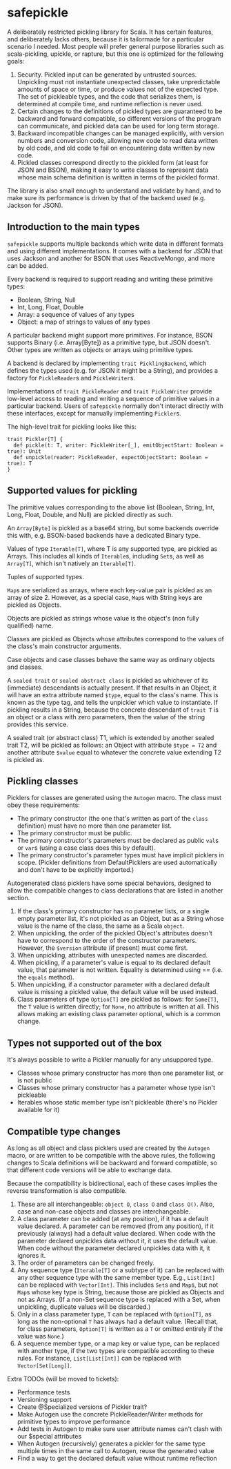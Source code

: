 # safepickle

A deliberately restricted pickling library for Scala. It has certain features, and deliberately lacks others, because it is tailormade for a particular scenario I needed. Most people will prefer general purpose libraries such as scala-pickling, upickle, or rapture, but this one is optimized for the following goals:

 1. Security. Pickled input can be generated by untrusted sources. Unpickling must not instantiate unexpected classes, take unpredictable amounts of space or time, or produce values not of the expected type. The set of pickleable types, and the code that serializes them, is determined at compile time, and runtime reflection is never used.
 2. Certain changes to the definitions of pickled types are guaranteed to be backward and forward compatible, so different versions of the program can communicate, and pickled data can be used for long term storage.
 3. Backward incompatible changes can be managed explicitly, with version numbers and conversion code, allowing new code to read data written by old code, and old code to fail on encountering data written by new code.
 4. Pickled classes correspond directly to the pickled form (at least for JSON and BSON), making it easy to write classes to represent data whose main schema definition is written in terms of the pickled format.

The library is also small enough to understand and validate by hand, and to make sure its performance is driven by that of the backend used (e.g. Jackson for JSON).

## Introduction to the main types

`safepickle` supports multiple backends which write data in different formats and using different implementations. It comes with a backend for JSON that uses Jackson and another for BSON that uses ReactiveMongo, and more can be added.

Every backend is required to support reading and writing these primitive types:
 
 * Boolean, String, Null
 * Int, Long, Float, Double
 * Array: a sequence of values of any types
 * Object: a map of strings to values of any types

A particular backend might support more primitives. For instance, BSON supports Binary (i.e. Array[Byte]) as a primitive type, but JSON doesn't. Other types are written as objects or arrays using primitive types.

A backend is declared by implementing `trait PicklingBackend`, which defines the types used (e.g. for JSON it might be a String), and provides a factory for `PickleReader`s and `PickleWriter`s.

Implementations of `trait PickleReader` and `trait PickleWriter` provide low-level access to reading and writing a sequence of primitive values in a particular backend. Users of `safepickle` normally don't interact directly with these interfaces, except for manually implementing `Pickler`s.

The high-level trait for pickling looks like this:

```
trait Pickler[T] {
  def pickle(t: T, writer: PickleWriter[_], emitObjectStart: Boolean = true): Unit
  def unpickle(reader: PickleReader, expectObjectStart: Boolean = true): T
}
```

## Supported values for pickling

The primitive values corresponding to the above list (Boolean, String, Int, Long, Float, Double, and Null) are pickled directly as such.

An `Array[Byte]` is pickled as a base64 string, but some backends override this with, e.g. BSON-based backends have a dedicated Binary type.

Values of type `Iterable[T]`, where T is any supported type, are pickled as Arrays. This includes all kinds of `Iterable`s, including `Set`s, as well as `Array[T]`, which isn't natively an `Iterable[T]`.

Tuples of supported types.

`Map`s are serialized as arrays, where each key-value pair is pickled as an array of size 2. However, as a special case, `Map`s with String keys are pickled as Objects.

Objects are pickled as strings whose value is the object's (non fully qualified) name.

Classes are pickled as Objects whose attributes correspond to the values of the class's main constructor arguments.

Case objects and case classes behave the same way as ordinary objects and classes.

A `sealed trait` or `sealed abstract class` is pickled as whichever of its (immediate) descendants is actually present. If that results in an Object, it will have an extra attribute named `$type`, equal to the class's name. This is known as the type tag, and tells the unpickler which value to instantiate. If pickling results in a String, because the concrete descendant of `trait T` is an object or a class with zero parameters, then the value of the string provides this service.

A sealed trait (or abstract class) T1, which is extended by another sealed trait T2, will be pickled as follows: an Object with attribute `$type = T2` and another attribute `$value` equal to whatever the concrete value extending T2 is pickled as.

## Pickling classes

Picklers for classes are generated using the `Autogen` macro. The class must obey these requirements:

 * The primary constructor (the one that's written as part of the `class` definition) must have no more than one parameter list.
 * The primary constructor must be public.
 * The primary constructor's parameters must be declared as public `val`s or `var`s (using a case class does this by default).
 * The primary constructor's parameter types must have implicit picklers in scope. (Pickler definitions from DefaultPicklers
   are used automatically and don't have to be explicitly imported.)

Autogenerated class picklers have some special behaviors, designed to allow the compatible changes to class declarations that are listed in another section.

 1. If the class's primary constructor has no parameter lists, or a single empty parameter list, it's not pickled as an Object, but as a String whose value is the name of the class, the same as a Scala `object`.
 2. When unpickling, the order of the pickled Object's attributes doesn't have to correspond to the order of the constructor parameters. However, the `$version` attribute (if present) must come first.
 3. When unpickling, attributes with unexpected names are discarded.
 4. When pickling, if a parameter's value is equal to its declared default value, that parameter is not written. Equality is determined using == (i.e. the `equals` method).
 5. When unpickling, if a constructor parameter with a declared default value is missing a pickled value, the default value will be used instead.
 6. Class parameters of type `Option[T]` are pickled as follows: for `Some[T]`, the `T` value is written directly; for `None`, no attribute is written at all. This allows making an existing class parameter optional, which is a common change.

## Types not supported out of the box

It's always possible to write a Pickler manually for any unsuppored type.

 * Classes whose primary constructor has more than one parameter list, or is not public
 * Classes whose primary constructor has a parameter whose type isn't pickleable
 * Iterables whose static member type isn't pickleable (there's no Pickler available for it)

## Compatible type changes

As long as all object and class picklers used are created by the `Autogen` macro, or are written to be compatible with the above rules, the following changes to Scala definitions will be backward and forward compatible, so that different code versions will be able to exchange data.

Because the compatibility is bidirectional, each of these cases implies the reverse transformation is also compatible.

 1. These are all interchangeable: `object O`, `class O` and `class O()`. Also, case and non-case objects and classes are interchangeable.
 2. A class parameter can be added (at any position), if it has a default value declared. A parameter can be removed (from any position), if it previously (always) had a default value declared. When code with the parameter declared unpickles data without it, it uses the default value. When code without the parameter declared unpickles data with it, it ignores it.
 3. The order of parameters can be changed freely.
 4. Any sequence type (`Iterable[T]` or a subtype of it) can be replaced with any other sequence type with the same member type. E.g., `List[Int]`  can be replaced with `Vector[Int]`. This includes `Set`s and `Map`s, but not `Map`s whose key type is String, because those are pickled as Objects and not as Arrays. (If a non-Set sequence type is replaced with a Set, when unpickling, duplicate values will be discarded.)
 5. Only in a class parameter type, `T` can be replaced with `Option[T]`, as long as the non-optional `T` has always had a default value. (Recall that, for class parameters, `Option[T]` is written as a `T` or omitted entirely if the value was `None`.)
 6. A sequence member type, or a map key or value type, can be replaced with another type, if the two types are compatible according to these rules. For instance, `List[List[Int]]` can be replaced with `Vector[Set[Long]]`.

Extra TODOs (will be moved to tickets):
- Performance tests
- Versioning support
- Create @Specialized versions of Pickler trait?
- Make Autogen use the concrete PickleReader/Writer methods for primitive types to improve performance
- Add tests in Autogen to make sure user attribute names can't clash with our $special attributes
- When Autogen (recursively) generates a pickler for the same type multiple times in the same call to Autogen,
  reuse the generated value
- Find a way to get the declared default value without runtime reflection
  